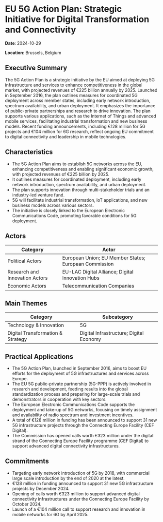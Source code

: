 # EU 5G Action Plan: Strategic Initiative for Digital Transformation and Connectivity

**Date**: 2024-10-29

**Location**: Brussels, Belgium

## Executive Summary

The 5G Action Plan is a strategic initiative by the EU aimed at deploying 5G infrastructure and services to enhance competitiveness in the global market, with projected revenues of €225 billion annually by 2025. Launched in September 2016, the plan outlines measures for coordinated 5G deployment across member states, including early network introduction, spectrum availability, and urban deployment. It emphasizes the importance of public-private partnerships and research to drive innovation. The plan supports various applications, such as the Internet of Things and advanced mobile services, facilitating industrial transformation and new business models. Recent funding announcements, including €128 million for 5G projects and €104 million for 6G research, reflect ongoing EU commitment to digital connectivity and leadership in mobile technologies.

## Characteristics

- The 5G Action Plan aims to establish 5G networks across the EU, enhancing competitiveness and enabling significant economic growth, with projected revenues of €225 billion by 2025.
- It outlines measures for coordinated deployment, including early network introduction, spectrum availability, and urban deployment.
- The plan supports innovation through multi-stakeholder trials and an industry-led venture fund.
- 5G will facilitate industrial transformation, IoT applications, and new business models across various sectors.
- The initiative is closely linked to the European Electronic Communications Code, promoting favorable conditions for 5G deployment.

## Actors

| Category | Actor |
| --- | --- |
| Political Actors | European Union; EU Member States; European Commission |
| Research and Innovation Actors | EU-LAC Digital Alliance; Digital Innovation Hubs |
| Economic Actors | Telecommunication Companies |

## Main Themes

| Category | Subcategory |
| --- | --- |
| Technology & Innovation | 5G |
| Digital Transformation & Strategy | Digital Infrastructure; Digital Economy |

## Practical Applications

- The 5G Action Plan, launched in September 2016, aims to boost EU efforts for the deployment of 5G infrastructures and services across Europe.
- The EU 5G public-private partnership (5G-PPP) is actively involved in research and development, feeding results into the global standardization process and preparing for large-scale trials and demonstrators in cooperation with key sectors.
- The European Electronic Communications Code supports the deployment and take-up of 5G networks, focusing on timely assignment and availability of radio spectrum and investment incentives.
- A total of €128 million in funding has been announced to support 31 new 5G infrastructure projects through the Connecting Europe Facility (CEF Digital).
- The Commission has opened calls worth €323 million under the digital strand of the Connecting Europe Facility programme (CEF Digital) to support advanced digital connectivity infrastructures.

## Commitments

- Targeting early network introduction of 5G by 2018, with commercial large scale introduction by the end of 2020 at the latest.
- €128 million in funding announced to support 31 new 5G infrastructure projects by December 2024.
- Opening of calls worth €323 million to support advanced digital connectivity infrastructures under the Connecting Europe Facility by October 2024.
- Launch of a €104 million call to support research and innovation in mobile networks for 6G by April 2025.